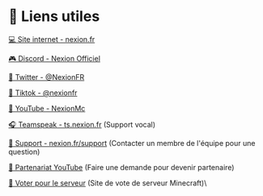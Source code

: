 # 🔗 Liens utiles

[💻 Site internet - nexion.fr](https://nexion.fr/)

[🎮 Discord - Nexion Officiel](https://discord.nexion.fr)

[🐤 Twitter - @NexionFR](https://twitter.com/Nexion\_FR)

[🎵 Tiktok - @nexionfr](https://tiktok.com/@nexionfr)

[🔴 YouTube - NexionMc](https://www.youtube.com/c/NexionMC)



[🎧 Teamspeak - ts.nexion.fr](ts3server://ts.nexion.fr) (Support vocal)

[👮 Support - nexion.fr/support](https://nexion.fr/support) (Contacter un membre de l'équipe pour une question)

[🚩 Partenariat YouTube](https://nexion.fr/partner) (Faire une demande pour devenir partenaire)

[📮 Voter pour le serveur](https://nexion.fr/vote) (Site de vote de serveur Minecraft)\
